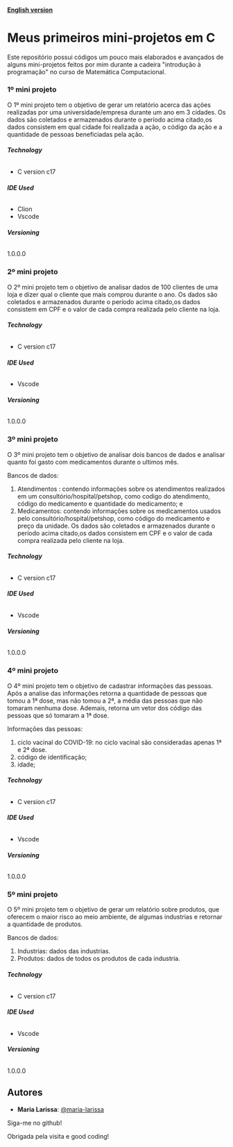 #### [English version](/README.md)
# Meus primeiros mini-projetos em C

Este repositório possui códigos um pouco mais elaborados e avançados de alguns mini-projetos feitos por mim durante a cadeira "introdução à programação" no curso de Matemática Computacional.
 
### 1º mini projeto
 
  O 1º mini projeto tem o objetivo de gerar um relatório acerca das ações realizadas por uma universidade/empresa durante um ano em 3 cidades.
Os dados são coletados e armazenados durante o período acima citado,os dados consistem em qual cidade foi realizada a ação, o código da ação e a quantidade de pessoas beneficiadas pela ação. 

###### **Technology**
 
* C version  c17

###### **IDE Used**
 
* Clion
* Vscode

###### **Versioning**
 
1.0.0.0
 
 
 
### 2º mini projeto
 
O 2º mini projeto tem o objetivo de analisar dados de 100 clientes de uma loja e dizer qual o cliente que mais comprou durante o ano.
Os dados são coletados e armazenados durante o período acima citado,os dados consistem em CPF e o valor de cada compra realizada pelo cliente na loja.
 
###### **Technology**
 
* C version  c17

###### **IDE Used**
 
* Vscode
 
###### **Versioning**
 
1.0.0.0
  
 
 
 ### 3º mini projeto
 
O 3º mini projeto tem o objetivo de analisar dois bancos de dados e analisar quanto foi gasto com medicamentos durante o ultimos mês.

Bancos de dados:
 1) Atendimentos : contendo informações sobre os atendimentos realizados em um consultório/hospital/petshop, como codigo do atendimento, código do medicamento e quantidade do medicamento; e 
 2) Medicamentos: contendo informações sobre os medicamentos usados pelo consultório/hospital/petshop, como código do medicamento e preço da unidade.
Os dados são coletados e armazenados durante o período acima citado,os dados consistem em CPF e o valor de cada compra realizada pelo cliente na loja.



###### **Technology**
 
* C version  c17

###### **IDE Used**
 
* Vscode
 
###### **Versioning**
 
1.0.0.0


### 4º mini projeto
 
O 4º mini projeto tem o objetivo de cadastrar informações das pessoas. Após a analise das informações retorna a quantidade de pessoas que tomou a 1ª dose, mas não tomou a 2ª, a média das pessoas que não tomaram nenhuma dose. Ademais, retorna um vetor dos código das pessoas que só tomaram a 1ª dose.

Informações das pessoas:
 1) ciclo vacinal do COVID-19: no ciclo vacinal são consideradas apenas 1ª e 2ª dose.
 2) código de identificação;
 3) idade;


###### **Technology**
 
* C version  c17

###### **IDE Used**
 
* Vscode
 
###### **Versioning**
 
1.0.0.0



### 5º mini projeto
 
O 5º mini projeto tem o objetivo de gerar um relatório sobre produtos, que oferecem o maior risco ao meio ambiente, de algumas industrias e retornar a quantidade de produtos.

Bancos de dados:
 1) Industrias: dados das industrias.
 2) Produtos: dados de todos os produtos de cada industria.

###### **Technology**
 
* C version  c17

###### **IDE Used**
 
* Vscode
 
###### **Versioning**
 
1.0.0.0
## Autores
 
* **Maria Larissa**: [@maria-larissa](https://github.com/maria-larissa)
 
 
Siga-me no github!

Obrigada pela visita e good coding!
